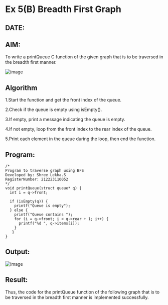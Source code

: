 # Ex 5(B) Breadth First Graph
## DATE:
## AIM:
To write a printQueue C function of the given graph that is to be traversed in the breadth first manner.

![image](https://github.com/user-attachments/assets/f483f48c-6af0-4027-a993-01c108a50933)


## Algorithm

1.Start the function and get the front index of the queue.

2.Check if the queue is empty using isEmpty().

3.If empty, print a message indicating the queue is empty.

4.If not empty, loop from the front index to the rear index of the queue.

5.Print each element in the queue during the loop, then end the function.

## Program:
```
/*
Program to traverse graph using BFS
Developed by: Shree Lekha.S
RegisterNumber: 212223110052
*/
void printQueue(struct queue* q) {
  int i = q->front;
 
  if (isEmpty(q)) {
    printf("Queue is empty");
  } else { 
    printf("Queue contains ");
    for (i = q->front; i < q->rear + 1; i++) {
      printf("%d ", q->items[i]);
    }
   }
}
```

## Output:
![image](https://github.com/user-attachments/assets/fa76e3a8-431d-4e43-8fcb-6d4922c85e50)

## Result:
Thus, the code for the printQueue function of the following graph that is to be traversed in the breadth first manner is implemented successfully.

